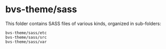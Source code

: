 # bvs-theme/sass

This folder contains SASS files of various kinds, organized in sub-folders:

    bvs-theme/sass/etc
    bvs-theme/sass/src
    bvs-theme/sass/var
